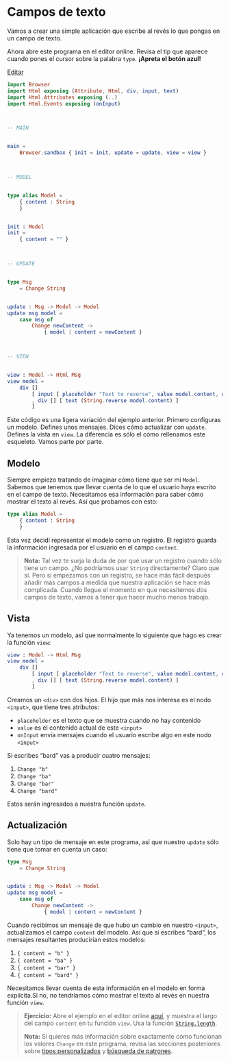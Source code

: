 # Campos de texto

Vamos a crear una simple aplicación que escribe al revés lo que pongas en un campo de texto.

Ahora abre este programa en el editor online. Revisa el tip que aparece cuando pones el cursor sobre la palabra `type`. **¡Apreta el botón azul!**

<div class="edit-link"><a href="https://elm-lang.org/examples/text-fields">Editar</a></div>

```elm
import Browser
import Html exposing (Attribute, Html, div, input, text)
import Html.Attributes exposing (..)
import Html.Events exposing (onInput)



-- MAIN


main =
    Browser.sandbox { init = init, update = update, view = view }



-- MODEL


type alias Model =
    { content : String
    }


init : Model
init =
    { content = "" }



-- UPDATE


type Msg
    = Change String


update : Msg -> Model -> Model
update msg model =
    case msg of
        Change newContent ->
            { model | content = newContent }



-- VIEW


view : Model -> Html Msg
view model =
    div []
        [ input [ placeholder "Text to reverse", value model.content, onInput Change ] []
        , div [] [ text (String.reverse model.content) ]
        ]
```

Este código es una ligera variación del ejemplo anterior. Primero configuras un modelo. Defines unos mensajes. Dices cómo actualizar con `update`. Defines la vista en `view`. La diferencia es sólo el cómo rellenamos este esqueleto. Vamos parte por parte.

## Modelo

Siempre empiezo tratando de imaginar cómo tiene que ser mi `Model`. Sabemos que tenemos que llevar cuenta de lo que el usuario haya escrito en el campo de texto. Necesitamos esa información para saber cómo mostrar el texto al revés. Así que probamos con esto:

```elm
type alias Model =
    { content : String
    }
```

Esta vez decidí representar el modelo como un registro. El registro guarda la información ingresada por el usuario en el campo `content`.

> **Nota:** Tal vez te surja la duda de por qué usar un registro cuando sólo tiene un campo. ¿No podríamos usar `String` directamente? Claro que sí. Pero si empezamos con un registro, se hace más fácil después añadir más campos a medida que nuestra aplicación se hace más complicada. Cuando llegue el momento en que necesitemos _dos_ campos de texto, vamos a tener que hacer mucho menos trabajo.

## Vista

Ya tenemos un modelo, así que normalmente lo siguiente que hago es crear la función `view`:

```elm
view : Model -> Html Msg
view model =
    div []
        [ input [ placeholder "Text to reverse", value model.content, onInput Change ] []
        , div [] [ text (String.reverse model.content) ]
        ]
```

Creamos un `<div>` con dos hijos. El hijo que más nos interesa es el nodo `<input>`, que tiene tres atributos:

- `placeholder` es el texto que se muestra cuando no hay contenido
- `value` es el contenido actual de este `<input>`
- `onInput` envía mensajes cuando el usuario escribe algo en este nodo `<input>`

Si escribes “bard” vas a producir cuatro mensajes:

1. `Change "b"`
2. `Change "ba"`
3. `Change "bar"`
4. `Change "bard"`

Estos serán ingresados a nuestra función `update`.

## Actualización

Solo hay un tipo de mensaje en este programa, así que nuestro `update` sólo tiene que tomar en cuenta un caso:

```elm
type Msg
    = Change String


update : Msg -> Model -> Model
update msg model =
    case msg of
        Change newContent ->
            { model | content = newContent }
```

Cuando recibimos un mensaje de que hubo un cambio en nuestro `<input>`, actualizamos el campo `content` del modelo. Así que si escribes “bard”, los mensajes resultantes producirían estos modelos:

1. `{ content = "b" }`
2. `{ content = "ba" }`
3. `{ content = "bar" }`
4. `{ content = "bard" }`

Necesitamos llevar cuenta de esta información en el modelo en forma explícita.Si no, no tendríamos cómo mostrar el texto al revés en nuestra función `view`.

> **Ejercicio:** Abre el ejemplo en el editor online [aquí](https://elm-lang.org/examples/text-fields), y muestra el largo del campo `content` en tu función `view`. Usa la función [`String.length`](https://package.elm-lang.org/packages/elm/core/latest/String#length).
>
> **Nota:** Si quieres más información sobre exactamente cómo funcionan los valores `Change` en este programa, revisa las secciones posteriores sobre [tipos personalizados](/types/custom_types.html) y [búsqueda de patrones](/types/pattern_matching.html).
